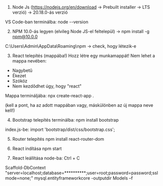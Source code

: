 1) Node Js (https://nodejs.org/en/download -> Prebuilt installer -> LTS verzió) -> 20.18.0-ás verzió

VS Code-ban terminálba: node --version

2) NPM 10.0-ás legyen (elvileg Node JS-el feltelepül) -> 
npm install -g npm@10.0.0

C:\Users\Admin\AppData\Roaming\npm -> check, hogy létezik-e

3) React telepítés (mappába!)
Hozz létre egy munkamappát! Nem lehet a mappa nevében:
- Nagybetű
- Ékezet
- Szóköz
- Nem kezdődhet úgy, hogy "react"

Mappa termináljába: npx create-react-app .

(kell a pont, ha az adott mappában vagy, máskülönben az új mappa neve kell!)

4) Bootstrap telepítés terminálba:
npm install bootstrap

index.js-be:
import 'bootstrap/dist/css/bootstrap.css';

5) Router telepítés
npm install react-router-dom

6) React indítása
npm start

7) React leállítása
node-ba: Ctrl + C


Scaffold-DbContext "server=localhost;database=**********;user=root;password=password;sslmode=none;" mysql.entityframeworkcore -outputdir Models –f

